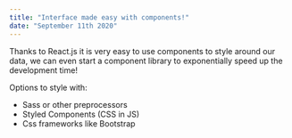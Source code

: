 ```yaml
---
title: "Interface made easy with components!"
date: "September 11th 2020"
---
```


Thanks to React.js it is very easy to use components to style around our data, we can even start a component library to exponentially speed up the development time!

Options to style with:

- Sass or other preprocessors
- Styled Components (CSS in JS)
- Css frameworks like Bootstrap

